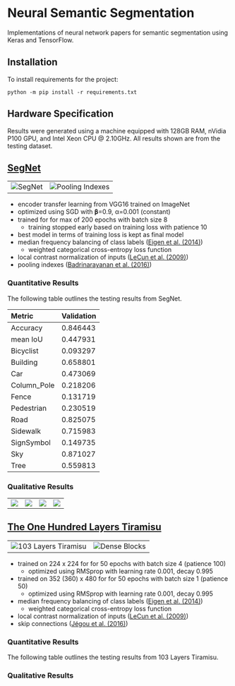 # Neural Semantic Segmentation

Implementations of neural network papers for semantic segmentation using Keras
and TensorFlow.

## Installation

To install requirements for the project:

```shell
python -m pip install -r requirements.txt
```

## Hardware Specification

Results were generated using a machine equipped with  128GB RAM, nVidia P100
GPU, and Intel Xeon CPU @ 2.10GHz. All results shown are from the testing
dataset.

## [SegNet][Badrinarayanan et al. (2016)]

<table>
  <tr>
    <td>
      <img alt="SegNet" src="https://user-images.githubusercontent.com/2184469/45845186-1118b080-bcea-11e8-967f-d1d0b9d93bb8.png" />
    </td>
    <td>
      <img alt="Pooling Indexes" src="https://user-images.githubusercontent.com/2184469/45845185-1118b080-bcea-11e8-8fb3-82ebb3f15ea6.png" />
    </td>
  </tr>
</table>

-   encoder transfer learning from VGG16 trained on ImageNet
-   optimized using SGD with 𝛃=0.9, α=0.001 (constant)
-   trained for for max of 200 epochs with batch size 8
    -   training stopped early based on training loss with patience 10
-   best model in terms of training loss is kept as final model
-   median frequency balancing of class labels ([Eigen et al. (2014)][])
    -   weighted categorical cross-entropy loss function
-   local contrast normalization of inputs ([LeCun et al. (2009)][])
-   pooling indexes ([Badrinarayanan et al. (2016)][])

### Quantitative Results

The following table outlines the testing results from SegNet.

| Metric      | Validation |
|:------------|:-----------|
| Accuracy    | 0.846443
| mean IoU    | 0.447931
| Bicyclist   | 0.093297
| Building    | 0.658801
| Car         | 0.473069
| Column_Pole | 0.218206
| Fence       | 0.131719
| Pedestrian  | 0.230519
| Road        | 0.825075
| Sidewalk    | 0.715983
| SignSymbol  | 0.149735
| Sky         | 0.871027
| Tree        | 0.559813

### Qualitative Results

<table>
  <tr>
    <td>
      <img src="https://user-images.githubusercontent.com/2184469/45915621-8c2eb380-be1d-11e8-825e-764e9ebab4c5.png" />
    </td>
    <td>
      <img src="https://user-images.githubusercontent.com/2184469/45915622-8cc74a00-be1d-11e8-9366-0c4670fcc678.png" />
    </td>
    <td>
      <img src="https://user-images.githubusercontent.com/2184469/45915623-8cc74a00-be1d-11e8-9fc0-e2d82e331a41.png" />
    </td>
    <td>
      <img src="https://user-images.githubusercontent.com/2184469/45915624-8cc74a00-be1d-11e8-917b-44ef09082f6f.png" />
    </td>
  </tr>
</table>

## [The One Hundred Layers Tiramisu][Jégou et al. (2016)]

<table>
  <tr>
    <td>
        <img alt="103 Layers Tiramisu" src="https://user-images.githubusercontent.com/2184469/45852685-a88bfc80-bd06-11e8-9ea1-9044144b1442.png">
    </td>
    <td>
        <img alt="Dense Blocks" src="https://user-images.githubusercontent.com/2184469/45852691-aa55c000-bd06-11e8-865b-b852485b40af.png">
    </td>
  </tr>
</table>

-   trained on 224 x 224 for for 50 epochs with batch size 4 (patience 100)
    -   optimized using RMSprop with learning rate 0.001, decay 0.995
-   trained on 352 (360) x 480 for for 50 epochs with batch size 1 (patience 50)
    -   optimized using RMSprop with learning rate 0.001, decay 0.995
-   median frequency balancing of class labels ([Eigen et al. (2014)][])
    -   weighted categorical cross-entropy loss function
-   local contrast normalization of inputs ([LeCun et al. (2009)][])
-   skip connections ([Jégou et al. (2016)][])

### Quantitative Results

The following table outlines the testing results from 103 Layers Tiramisu.

### Qualitative Results


<!-- References -->

[LeCun et al. (2009)]: http://yann.lecun.com/exdb/publis/pdf/jarrett-iccv-09.pdf
[Eigen et al. (2014)]: https://arxiv.org/abs/1411.4734
[Badrinarayanan et al. (2016)]: https://arxiv.org/pdf/1511.00561.pdf
[Jégou et al. (2016)]: https://arxiv.org/abs/1611.09326
